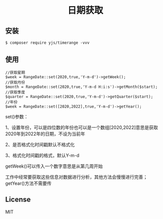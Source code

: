 <h1 align="center"> 日期获取 </h1>

<p align="center"> </p>


## 安装

```shell
$ composer require yjs/timerange -vvv
```

## 使用
```
//获取星期
$week = RangeDate::set(2020,true,'Y-m-d')->getWeek();
//获取月份
$month = RangeDate::set(2020,true,'Y-m-d H:i:s')->getMonth($start);
//获取季度
$quarter = RangeDate::set(2020,true,'Y-m-d')->getQuarter($start);
//年份
$week = RangeDate::set([2020,2022],true,'Y-m-d')->getYear();
```
set()参数：

1、设置年份，可以是四位数的年份也可以是一个数组[2020,2022]意思是获取2020年到2022年的日期，不设为当前年

2、是否格式化时间戳默认不格式化

3、格式化时间戳的格式，默认Y-m-d

getWeek()可以传入一个数字意思是从第几周开始

工作中经常要获取这些信息对数据进行分析，其他方法会慢慢进行完善；getYear()方法不需要传
## License

MIT